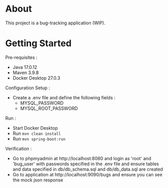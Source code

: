 # About

This project is a bug-tracking application (WIP).


# Getting Started


Pre-requisites :
* Java 17.0.12
* Maven 3.9.8
* Docker Desktop 27.0.3


Configuration Setup :
* Create a .env file and define the following fields :
    * MYSQL_PASSWORD
    * MYSQL_ROOT_PASSWORD


Run :
* Start Docker Desktop
* Run `mvn clean install`
* Run `mvn spring-boot:run`


Verification :
* Go to phpmyadmin at http://localhost:8080 and login as 'root' and 'bug_user' with passwords specified in the .env file and ensure tables and data specified in db/db_schema.sql and db/db_data.sql are created
* Go to application at http://localhost:9090/bugs and ensure you can see the mock json response
